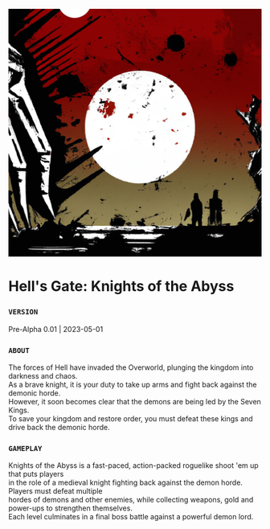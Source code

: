 ![icon](https://github.com/andrearcaina/Hells-Gate/blob/main/Images/header.png)

# Hell's Gate: Knights of the Abyss
### ```VERSION``` ###
Pre-Alpha 0.01 | 2023-05-01

### ```ABOUT``` ###
The forces of Hell have invaded the Overworld, plunging the kingdom into darkness and chaos.\
As a brave knight, it is your duty to take up arms and fight back against the demonic horde.\
However, it soon becomes clear that the demons are being led by the Seven Kings.\
To save your kingdom and restore order, you must defeat these kings and drive back the demonic horde.

### ```GAMEPLAY``` ###
Knights of the Abyss is a fast-paced, action-packed roguelike shoot 'em up that puts players\
in the role of a medieval knight fighting back against the demon horde. Players must defeat multiple\
hordes of demons and other enemies, while collecting weapons, gold and power-ups to strengthen themselves.\
Each level culminates in a final boss battle against a powerful demon lord.
